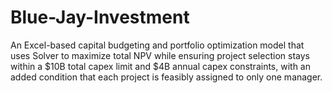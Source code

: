 # Blue-Jay-Investment
An Excel-based capital budgeting and portfolio optimization model that uses Solver to maximize total NPV while ensuring project selection stays within a $10B total capex limit and $4B annual capex constraints, with an added condition that each project is feasibly assigned to only one manager.
